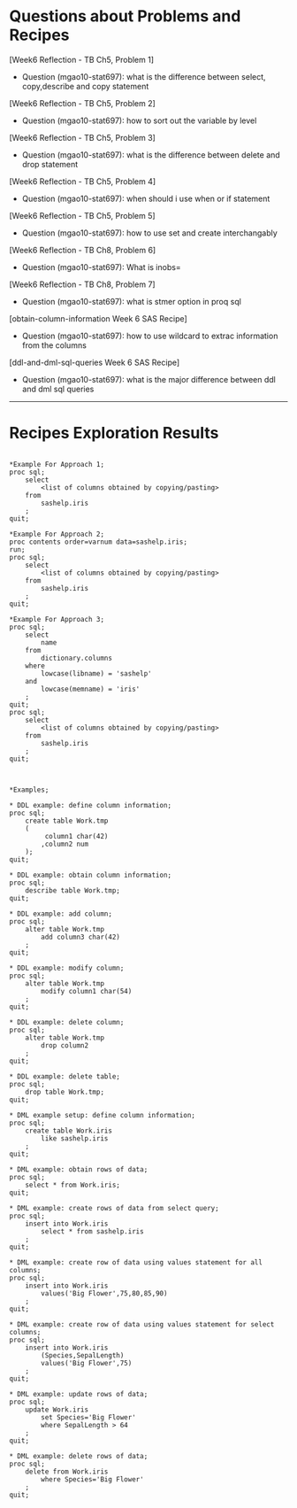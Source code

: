 
# Questions about Problems and Recipes


[Week6 Reflection - TB Ch5, Problem 1]
* Question (mgao10-stat697): what is the difference between select, copy,describe and copy statement



[Week6 Reflection - TB Ch5, Problem 2]
* Question (mgao10-stat697): how to sort out the variable by level



[Week6 Reflection - TB Ch5, Problem 3]
* Question (mgao10-stat697): what is the difference between delete and drop statement



[Week6 Reflection - TB Ch5, Problem 4]
* Question (mgao10-stat697): when should i use when or if statement



[Week6 Reflection - TB Ch5, Problem 5]
* Question (mgao10-stat697): how to use set and create interchangably



[Week6 Reflection - TB Ch8, Problem 6]
* Question (mgao10-stat697): What is inobs= 



[Week6 Reflection - TB Ch8, Problem 7]
* Question (mgao10-stat697): what is stmer option in proq sql



[obtain-column-information Week 6 SAS Recipe]
* Question (mgao10-stat697): how to use wildcard to extrac information from the columns



[ddl-and-dml-sql-queries Week 6 SAS Recipe]
* Question (mgao10-stat697): what is the major difference between ddl and dml sql queries



***



# Recipes Exploration Results



```

*Example For Approach 1;
proc sql;
    select
        <list of columns obtained by copying/pasting>
    from
        sashelp.iris
    ;
quit;

*Example For Approach 2;
proc contents order=varnum data=sashelp.iris;
run;
proc sql;
    select
        <list of columns obtained by copying/pasting>
    from
        sashelp.iris
    ;
quit;

*Example For Approach 3;
proc sql;
    select
        name
    from
        dictionary.columns
    where
        lowcase(libname) = 'sashelp'
    and
        lowcase(memname) = 'iris'
    ;
quit;
proc sql;
    select
        <list of columns obtained by copying/pasting>
    from
        sashelp.iris
    ;
quit;



*Examples;

* DDL example: define column information;
proc sql;
    create table Work.tmp
    (
         column1 char(42)
        ,column2 num
    );
quit;

* DDL example: obtain column information;
proc sql;
    describe table Work.tmp;
quit;

* DDL example: add column;
proc sql;
    alter table Work.tmp
        add column3 char(42)
    ;
quit;

* DDL example: modify column;
proc sql;
    alter table Work.tmp
        modify column1 char(54)
    ;
quit;

* DDL example: delete column;
proc sql;
    alter table Work.tmp
        drop column2
    ;
quit;

* DDL example: delete table;
proc sql;
    drop table Work.tmp;
quit;

* DML example setup: define column information;
proc sql;
    create table Work.iris
        like sashelp.iris
    ;
quit;

* DML example: obtain rows of data;
proc sql;
    select * from Work.iris;
quit;

* DML example: create rows of data from select query;
proc sql;
    insert into Work.iris
        select * from sashelp.iris
    ;
quit;

* DML example: create row of data using values statement for all columns;
proc sql;
    insert into Work.iris
        values('Big Flower',75,80,85,90)
    ;
quit;

* DML example: create row of data using values statement for select columns;
proc sql;
    insert into Work.iris
        (Species,SepalLength)
        values('Big Flower',75)
    ;
quit;

* DML example: update rows of data;
proc sql;
    update Work.iris
        set Species='Big Flower'
        where SepalLength > 64
    ;
quit;

* DML example: delete rows of data;
proc sql;
    delete from Work.iris
        where Species='Big Flower'
    ;
quit;


```
